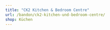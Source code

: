 ```yaml
---
title: "CK2 Kitchen & Bedroom Centre"
url: /bandon/ck2-kitchen-und-bedroom-centre/
shop: Küchen
---
```


